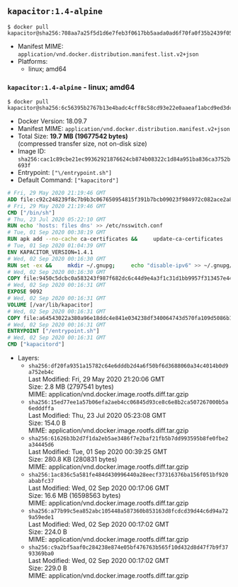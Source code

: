 ## `kapacitor:1.4-alpine`

```console
$ docker pull kapacitor@sha256:708aa7a25f5d1d6e7feb3f0617bb5aada0ad6f70fa0f35b2439f056864931762
```

-	Manifest MIME: `application/vnd.docker.distribution.manifest.list.v2+json`
-	Platforms:
	-	linux; amd64

### `kapacitor:1.4-alpine` - linux; amd64

```console
$ docker pull kapacitor@sha256:6c56395b2767b13e4badc4cff8c58cd93e22e0aaeaf1abcd9ed3dcd4246b9caf
```

-	Docker Version: 18.09.7
-	Manifest MIME: `application/vnd.docker.distribution.manifest.v2+json`
-	Total Size: **19.7 MB (19677542 bytes)**  
	(compressed transfer size, not on-disk size)
-	Image ID: `sha256:cac1c89cbe21ec99362921876624cb874b08322c1d84a951ba836ca3752b693f`
-	Entrypoint: `["\/entrypoint.sh"]`
-	Default Command: `["kapacitord"]`

```dockerfile
# Fri, 29 May 2020 21:19:46 GMT
ADD file:c92c248239f8c7b9b3c067650954815f391b7bcb09023f984972c082ace2a8d0 in / 
# Fri, 29 May 2020 21:19:46 GMT
CMD ["/bin/sh"]
# Thu, 23 Jul 2020 05:22:10 GMT
RUN echo 'hosts: files dns' >> /etc/nsswitch.conf
# Tue, 01 Sep 2020 00:38:19 GMT
RUN apk add --no-cache ca-certificates &&     update-ca-certificates
# Tue, 01 Sep 2020 01:04:39 GMT
ENV KAPACITOR_VERSION=1.4.1
# Wed, 02 Sep 2020 00:16:30 GMT
RUN set -ex &&     mkdir ~/.gnupg;     echo "disable-ipv6" >> ~/.gnupg/dirmngr.conf;     apk add --no-cache --virtual .build-deps wget gnupg tar &&     for key in         05CE15085FC09D18E99EFB22684A14CF2582E0C5 ;     do         gpg --keyserver ha.pool.sks-keyservers.net --recv-keys "$key" ||         gpg --keyserver pgp.mit.edu --recv-keys "$key" ||         gpg --keyserver keyserver.pgp.com --recv-keys "$key" ;     done &&     wget --no-verbose https://dl.influxdata.com/kapacitor/releases/kapacitor-${KAPACITOR_VERSION}-static_linux_amd64.tar.gz.asc &&     wget --no-verbose https://dl.influxdata.com/kapacitor/releases/kapacitor-${KAPACITOR_VERSION}-static_linux_amd64.tar.gz &&     gpg --batch --verify kapacitor-${KAPACITOR_VERSION}-static_linux_amd64.tar.gz.asc kapacitor-${KAPACITOR_VERSION}-static_linux_amd64.tar.gz &&     mkdir -p /usr/src &&     tar -C /usr/src -xzf kapacitor-${KAPACITOR_VERSION}-static_linux_amd64.tar.gz &&     rm -f /usr/src/kapacitor-*/kapacitor.conf &&     chmod +x /usr/src/kapacitor-*/* &&     cp -a /usr/src/kapacitor-*/* /usr/bin/ &&     gpgconf --kill all &&     rm -rf *.tar.gz* /usr/src /root/.gnupg &&     apk del .build-deps
# Wed, 02 Sep 2020 00:16:30 GMT
COPY file:9450c5dcbc0a583243f987f682dc6c44d9e4a3f1c31d1bb9957f313457e444ec in /etc/kapacitor/kapacitor.conf 
# Wed, 02 Sep 2020 00:16:31 GMT
EXPOSE 9092
# Wed, 02 Sep 2020 00:16:31 GMT
VOLUME [/var/lib/kapacitor]
# Wed, 02 Sep 2020 00:16:31 GMT
COPY file:a64543022a380a96e18ddc4e841e034238df340064743d570fa109d5086b123a in /entrypoint.sh 
# Wed, 02 Sep 2020 00:16:31 GMT
ENTRYPOINT ["/entrypoint.sh"]
# Wed, 02 Sep 2020 00:16:31 GMT
CMD ["kapacitord"]
```

-	Layers:
	-	`sha256:df20fa9351a15782c64e6dddb2d4a6f50bf6d3688060a34c4014b0d9a752eb4c`  
		Last Modified: Fri, 29 May 2020 21:20:06 GMT  
		Size: 2.8 MB (2797541 bytes)  
		MIME: application/vnd.docker.image.rootfs.diff.tar.gzip
	-	`sha256:15ed77ee1a57b06efa2aeb4cc06845d93ce8c6e8b2ca507267000b5a6edddffa`  
		Last Modified: Thu, 23 Jul 2020 05:23:08 GMT  
		Size: 154.0 B  
		MIME: application/vnd.docker.image.rootfs.diff.tar.gzip
	-	`sha256:61626b3b2d7f1da2eb5ae3486f7e2baf21fb5b7dd993595b8fe0fbe2a34445d6`  
		Last Modified: Tue, 01 Sep 2020 00:39:25 GMT  
		Size: 280.8 KB (280831 bytes)  
		MIME: application/vnd.docker.image.rootfs.diff.tar.gzip
	-	`sha256:1ac836c5a581fe484d430996440a28eecf37316376ba156f051bf920ababfc37`  
		Last Modified: Wed, 02 Sep 2020 00:17:06 GMT  
		Size: 16.6 MB (16598563 bytes)  
		MIME: application/vnd.docker.image.rootfs.diff.tar.gzip
	-	`sha256:a77b99c5ea852abc105448a587360b853163d8fcdcd39d44c6d94a729a59ede1`  
		Last Modified: Wed, 02 Sep 2020 00:17:02 GMT  
		Size: 224.0 B  
		MIME: application/vnd.docker.image.rootfs.diff.tar.gzip
	-	`sha256:c9a2bf5aaf0c284238e874e05bf476763b565f10d432d8d47f7b9f3793369ba0`  
		Last Modified: Wed, 02 Sep 2020 00:17:02 GMT  
		Size: 229.0 B  
		MIME: application/vnd.docker.image.rootfs.diff.tar.gzip
